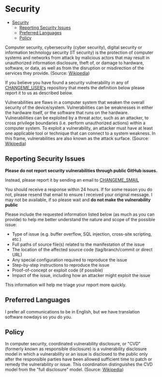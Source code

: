 # Security

<!--toc:start-->

- [Security](#security)
  - [Reporting Security Issues](#reporting-security-issues)
  - [Preferred Languages](#preferred-languages)
  - [Policy](#policy)

<!--toc:end-->

Computer security, cybersecurity (cyber security), digital security or
information technology security (IT security) is the protection of computer
systems and networks from attack by malicious actors that may result in
unauthorized information disclosure, theft of, or damage to hardware, software,
or data, as well as from the disruption or misdirection of the services they
provide. (Source: [Wikipedia](https://en.wikipedia.org/wiki/Computer_security))

If you believe you have found a security vulnerability in any of
[CHANGEME_USER's](https://github.com/CHANGEME_USER) repository that meets the definition
below please report it to us as described below.

Vulnerabilities are flaws in a computer system that weaken the overall security
of the device/system. Vulnerabilities can be weaknesses in either the hardware
itself, or the software that runs on the hardware. Vulnerabilities can be
exploited by a threat actor, such as an attacker, to cross privilege boundaries
(i.e. perform unauthorized actions) within a computer system. To exploit a
vulnerability, an attacker must have at least one applicable tool or technique
that can connect to a system weakness. In this frame, vulnerabilities are also
known as the attack surface. (Source:
[Wikipedia](<https://en.wikipedia.org/wiki/Vulnerability_(computing)>))

## Reporting Security Issues

**Please do not report security vulnerabilities through public GitHub issues.**

Instead, please report it by sending an email to
[CHANGEME_SMAIL](mailto:CHANGEME_SMAIL)

You should receive a response within 24 hours. If for some reason you do not,
please resend that email to ensure I received your original message. I may not
be available, if so please wait and **do not make the vulnerability public**

Please include the requested information listed below (as much as you can
provide) to help me better understand the nature and scope of the possible
issue:

- Type of issue (e.g. buffer overflow, SQL injection, cross-site scripting,
  etc.)
- Full paths of source file(s) related to the manifestation of the issue
- The location of the affected source code (tag/branch/commit or direct URL)
- Any special configuration required to reproduce the issue
- Step-by-step instructions to reproduce the issue
- Proof-of-concept or exploit code (if possible)
- Impact of the issue, including how an attacker might exploit the issue

This information will help me triage your report more quickly.

## Preferred Languages

I prefer all communications to be in English, but we have translation software
nowdays so you do you.

## Policy

In computer security, coordinated vulnerability disclosure, or "CVD" (formerly
known as responsible disclosure) is a vulnerability disclosure model in which a
vulnerability or an issue is disclosed to the public only after the responsible
parties have been allowed sufficient time to patch or remedy the vulnerability
or issue. This coordination distinguishes the CVD model from the "full
disclosure" model. (Source:
[Wikipedia](https://en.wikipedia.org/wiki/Coordinated_vulnerability_disclosure))
